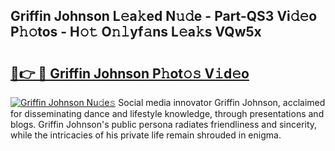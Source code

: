 ## Griffin Johnson L𝚎a𝚔ed N𝚞𝚍e - Part-QS3 Vi𝚍𝚎o P𝚑𝚘tos - H𝚘𝚝 O𝚗𝚕yf𝚊ns L𝚎a𝚔s VQw5x

# <h2><a href="http://kf0uff.oniu.top/?m=Griffin+Johnson">🔗👉 🔴 Griffin Johnson P𝚑ot𝚘𝚜 V𝚒d𝚎o</a></h2>

[![Griffin Johnson Nu𝚍e𝚜](https://i.imgur.com/0qMVB7G.gif)](http://kf0uff.oniu.top/?m=Griffin+Johnson)
Social media innovator Griffin Johnson, acclaimed for disseminating dance and lifestyle knowledge, through presentations and blogs. Griffin Johnson's public persona radiates friendliness and sincerity, while the intricacies of his private life remain shrouded in enigma.  
